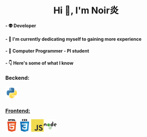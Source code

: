 <h1 align="center">Hi 👋, I'm ⁦Noir炎⁩
</h1>
<h4>- 👽 Developer</h4>
<h4>- 🔭 I'm currently dedicating myself to gaining more experience</h4>
<h4>- 🌱 Computer Programmer - PI student</h4>
<h4>- 👇 Here's some of what I know </h4>

<h3 align="left">Beckend:</h3>
<p align="left"> <a href="https://www.w3schools.com/cs/" target="_blank" rel="noreferrer"><a href="https://www.python.org" target="_blank" rel="noreferrer"> <img src="https://raw.githubusercontent.com/devicons/devicon/master/icons/python/python-original.svg" alt="python" width="40" height="40"/></a> <a href="https://www.w3schools.com/css/" target="_blank" rel="noreferrer"></p>


<h3 align="left">Frontend:</h3>
<a href="https://www.python.org" target="_blank" rel="noreferrer"><img src="https://raw.githubusercontent.com/devicons/devicon/master/icons/html5/html5-original-wordmark.svg" alt="html5" width="40" height="40"/><img src="https://raw.githubusercontent.com/devicons/devicon/master/icons/css3/css3-original-wordmark.svg" alt="css3" width="40" height="40"/><img src="https://raw.githubusercontent.com/devicons/devicon/master/icons/javascript/javascript-original.svg" alt="javascript" width="40" height="40"/><img src="https://raw.githubusercontent.com/devicons/devicon/master/icons/nodejs/nodejs-original-wordmark.svg" alt="nodejs" width="40" height="40"/></a>

